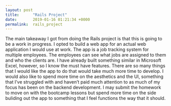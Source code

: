 ```yaml
---
layout: post
title:      "Rails Project"
date:       2019-01-16 01:21:34 +0000
permalink:  rails_project
---
```



The main takeaway I got from doing the Rails project is that this is going to be a work in progress. I opted to build a web app for an actual web application I would use at work. The app is a job tracking system for multiple employees. The employees can see what jobs are assigned to them and who the clients are. I have already built something similar in Microsoft Excel, however, so I know the must have features. There are so many things that I would like the app to do that would take much more time to develop. I would also like to spend more time on the aesthetics and the UI, something that I’ve struggled with and haven’t paid much attention to as much of my focus has been on the backend development. I may submit the homework to move on with the bootcamp lessons but spend more time on the side buliding out the app to something that I feel functions the way that it should.
